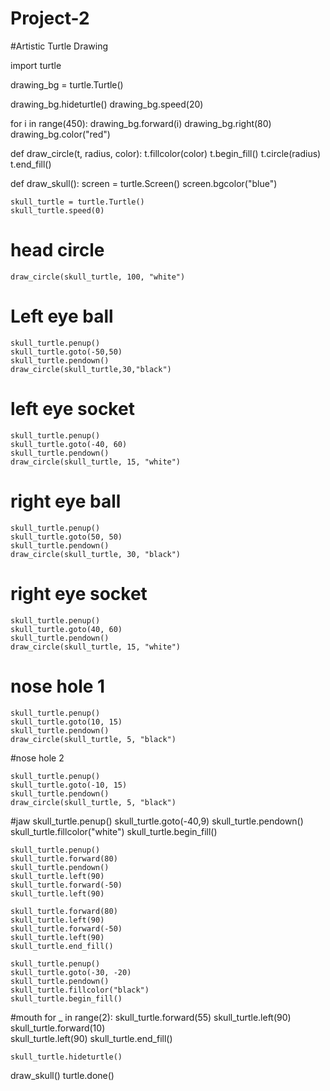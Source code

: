 # Project-2
#Artistic Turtle Drawing

import turtle

drawing_bg = turtle.Turtle()

drawing_bg.hideturtle()
drawing_bg.speed(20)

for i in range(450):
  drawing_bg.forward(i)
  drawing_bg.right(80)
  drawing_bg.color("red")
  
def draw_circle(t, radius, color):
    t.fillcolor(color)
    t.begin_fill()
    t.circle(radius)
    t.end_fill()
  
def draw_skull():
    screen = turtle.Screen()
    screen.bgcolor("blue")

    skull_turtle = turtle.Turtle()
    skull_turtle.speed(0)

# head circle
    draw_circle(skull_turtle, 100, "white")
  
 # Left eye ball
    skull_turtle.penup()
    skull_turtle.goto(-50,50)
    skull_turtle.pendown()
    draw_circle(skull_turtle,30,"black")

# left eye socket
    skull_turtle.penup()
    skull_turtle.goto(-40, 60)
    skull_turtle.pendown()
    draw_circle(skull_turtle, 15, "white")

# right eye ball
    skull_turtle.penup()
    skull_turtle.goto(50, 50)
    skull_turtle.pendown()
    draw_circle(skull_turtle, 30, "black")
  
  # right eye socket
    skull_turtle.penup()
    skull_turtle.goto(40, 60)
    skull_turtle.pendown()
    draw_circle(skull_turtle, 15, "white")

# nose hole 1
    skull_turtle.penup()
    skull_turtle.goto(10, 15)
    skull_turtle.pendown()
    draw_circle(skull_turtle, 5, "black")

  #nose hole 2

    skull_turtle.penup()
    skull_turtle.goto(-10, 15)
    skull_turtle.pendown()
    draw_circle(skull_turtle, 5, "black")

#jaw
    skull_turtle.penup()
    skull_turtle.goto(-40,9)
    skull_turtle.pendown()
    skull_turtle.fillcolor("white")
    skull_turtle.begin_fill()

    skull_turtle.penup()
    skull_turtle.forward(80)
    skull_turtle.pendown() 
    skull_turtle.left(90)
    skull_turtle.forward(-50)
    skull_turtle.left(90)

    skull_turtle.forward(80)
    skull_turtle.left(90)
    skull_turtle.forward(-50)
    skull_turtle.left(90)
    skull_turtle.end_fill()

    skull_turtle.penup()
    skull_turtle.goto(-30, -20)
    skull_turtle.pendown()
    skull_turtle.fillcolor("black")
    skull_turtle.begin_fill()

  #mouth
    for _ in range(2):
        skull_turtle.forward(55) 
        skull_turtle.left(90)
        skull_turtle.forward(10)  
        skull_turtle.left(90)
    skull_turtle.end_fill()
    
                    
    skull_turtle.hideturtle()


draw_skull()
turtle.done()
